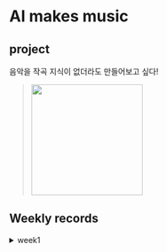 # AI makes music

## project
 음악을 작곡 지식이 없더라도 만들어보고 싶다!


> <img src="/home/pirl/flow.png" width="200">

## Weekly records

<details>
<summary> week1 </summary>
<div markdown='1'>
  
 - 
